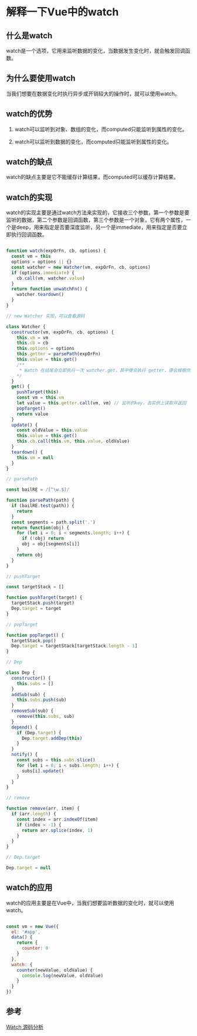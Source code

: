 # 解释一下Vue中的watch

## 什么是watch

watch是一个选项，它用来监听数据的变化，当数据发生变化时，就会触发回调函数。

## 为什么要使用watch

当我们想要在数据变化时执行异步或开销较大的操作时，就可以使用watch。

## watch的优势

1. watch可以监听到对象、数组的变化，而computed只能监听到属性的变化。

2. watch可以监听到数据的变化，而computed只能监听到属性的变化。

## watch的缺点

watch的缺点主要是它不能缓存计算结果，而computed可以缓存计算结果。

## watch的实现

watch的实现主要是通过watch方法来实现的，它接收三个参数，第一个参数是要监听的数据，第二个参数是回调函数，第三个参数是一个对象，它有两个属性，一个是deep，用来指定是否要深度监听，另一个是immediate，用来指定是否要立即执行回调函数。

```js

function watch(expOrFn, cb, options) {
  const vm = this
  options = options || {}
  const watcher = new Watcher(vm, expOrFn, cb, options)
  if (options.immediate) {
    cb.call(vm, watcher.value)
  }
  return function unwatchFn() {
    watcher.teardown()
  }
}

// new Watcher 实现，可以查看源码

class Watcher {
  constructor(vm, expOrFn, cb, options) {
    this.vm = vm
    this.cb = cb
    this.options = options
    this.getter = parsePath(expOrFn)
    this.value = this.get()
    /**
     * Watch 在结尾会立即执行一次 watcher.get，其中便会执行 getter，便会根据你监听的key，去实例上读取并返回，存放在 watcher.value 上看到了吗，从实例上读取属性，这句话。首先，watch 初始化之前，data 应该初始化完毕了，每个 data 数据都已经是响应式的
    */
  }
  get() {
    pushTarget(this)
    const vm = this.vm
    let value = this.getter.call(vm, vm) // 监听的key，去实例上读取并返回
    popTarget()
    return value
  }
  update() {
    const oldValue = this.value
    this.value = this.get()
    this.cb.call(this.vm, this.value, oldValue)
  }
  teardown() {
    this.vm = null
  }
}

// parsePath

const bailRE = /[^\w.$]/

function parsePath(path) {
  if (bailRE.test(path)) {
    return
  }
  const segments = path.split('.')
  return function(obj) {
    for (let i = 0; i < segments.length; i++) {
      if (!obj) return
      obj = obj[segments[i]]
    }
    return obj
  }
}

// pushTarget

const targetStack = []

function pushTarget(target) {
  targetStack.push(target)
  Dep.target = target
}

// popTarget

function popTarget() {
  targetStack.pop()
  Dep.target = targetStack[targetStack.length - 1]
}

// Dep

class Dep {
  constructor() {
    this.subs = []
  }
  addSub(sub) {
    this.subs.push(sub)
  }
  removeSub(sub) {
    remove(this.subs, sub)
  }
  depend() {
    if (Dep.target) {
      Dep.target.addDep(this)
    }
  }
  notify() {
    const subs = this.subs.slice()
    for (let i = 0; i < subs.length; i++) {
      subs[i].update()
    }
  }
}

// remove

function remove(arr, item) {
  if (arr.length) {
    const index = arr.indexOf(item)
    if (index > -1) {
      return arr.splice(index, 1)
    }
  }
}

// Dep.target

Dep.target = null

```

## watch的应用

watch的应用主要是在Vue中，当我们想要监听数据的变化时，就可以使用watch。

```js

const vm = new Vue({
  el: '#app',
  data() {
    return {
      counter: 0
    }
  },
  watch: {
    counter(newValue, oldValue) {
      console.log(newValue, oldValue)
    }
  }
})
```

## 参考
[Watch 源码分析](https://zhuanlan.zhihu.com/p/62733342)

